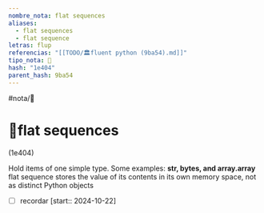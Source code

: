 ```yaml
---
nombre_nota: flat sequences
aliases:
  - flat sequences
  - flat sequence
letras: flup
referencias: "[[TODO/🏛️fluent python (9ba54).md]]"
tipo_nota: 📑
hash: "1e404"
parent_hash: 9ba54
---
```


#nota/📑

# 📑flat sequences
<div class="hash">(1e404)</div>


Hold items of one simple type. Some examples: __str, bytes, and array.array__
flat sequence stores the value of its contents in its own memory space, not as distinct Python objects

- [ ] recordar  [start:: 2024-10-22]
